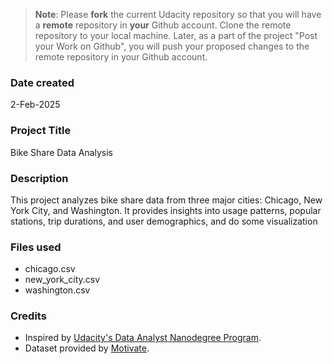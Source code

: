 >**Note**: Please **fork** the current Udacity repository so that you will have a **remote** repository in **your** Github account. Clone the remote repository to your local machine. Later, as a part of the project "Post your Work on Github", you will push your proposed changes to the remote repository in your Github account.

### Date created
2-Feb-2025

### Project Title
Bike Share Data Analysis

### Description
This project analyzes bike share data from three major cities: Chicago, New York City, and Washington. It provides insights into usage patterns, popular stations, trip durations, and user demographics, and do some visualization 

### Files used
- chicago.csv
- new_york_city.csv
- washington.csv

### Credits
- Inspired by [Udacity's Data Analyst Nanodegree Program](https://www.udacity.com/).
- Dataset provided by [Motivate](https://www.motivateco.com/).

